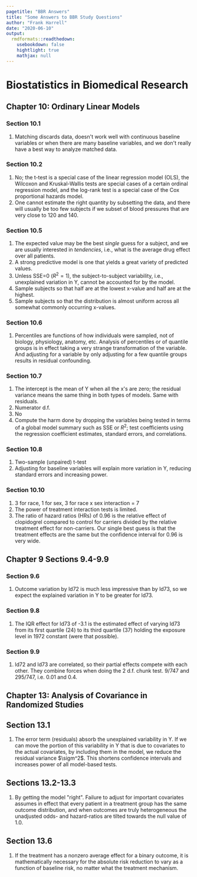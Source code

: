 ```yaml
---
pagetitle: "BBR Answers"
title: "Some Answers to BBR Study Questions"
author: "Frank Harrell"
date: "2020-06-10"
output:
  rmdformats::readthedown:
    usebookdown: false
    hightlight: true
    mathjax: null
---
```


# Biostatistics in Biomedical Research

## Chapter 10: Ordinary Linear Models

### Section 10.1
1. Matching discards data, doesn't work well with continuous baseline
   variables or when there are many baseline variables, and we don't
   really have a best way to analyze matched data.
   
### Section 10.2
1. No; the t-test is a special case of the linear regression model
   (OLS), the Wilcoxon and Kruskal-Wallis tests are special cases of a
   certain ordinal regression model, and the log-rank test is a
   special case of the Cox proportional hazards model.
1. One cannot estimate the right quantity by subsetting the data, and
   there will usually be too few subjects if we subset of blood
   pressures that are very close to 120 and 140.
   
### Section 10.5
1. The expected value may be the best _single_ guess for a subject,
   and we are usually interested in _tendencies_, i.e., what is the
   average drug effect over all patients.
1. A strong predictive model is one that yields a great variety of
   predicted values.
1. Unless SSE=0 ($R^{2}=1$), the subject-to-subject variability, i.e.,
   unexplained variation in Y, cannot be accounted for by the model.
1. Sample subjects so that half are at the lowest x-value and half are
   at the highest.
1. Sample subjects so that the distribution is almost uniform across
   all somewhat commonly occurring x-values.
   
### Section 10.6
1. Percentiles are functions of how individuals were sampled, not of
   biology, physiology, anatomy, etc.  Analysis of percentiles or of
   quantile groups is in effect taking a very strange transformation
   of the variable.  And adjusting for a variable by only adjusting
   for a few quantile groups results in residual confounding.
   
### Section 10.7
1. The intercept is the mean of Y when all the x's are zero; the
   residual variance means the same thing in both types of models.
   Same with residuals.
1. Numerator d.f.
1. No
1. Compute the harm done by dropping the variables being tested in
   terms of a global model summary such as SSE or $R^2$; test
   coefficients using the regression coefficient estimates, standard
   errors, and correlations.
   
### Section 10.8
1. Two-sample (unpaired) t-test
1. Adjusting for baseline variables will explain more variation in Y,
   reducing standard errors and increasing power.

### Section 10.10
1. 3 for race, 1 for sex, 3 for race x sex interaction = 7
1. The power of treatment interaction tests is limited.
1. The ratio of hazard ratios (HRs) of 0.96 is the relative effect of clopidogrel compared to control for carriers divided by the relative treatment effect for non-carriers.  Our single best guess is that the treatment effects are the same but the confidence interval for 0.96 is very wide.
   
## Chapter 9 Sections 9.4-9.9

### Section 9.6
1. Outcome variation by ld72 is much less impressive than by ld73, so we expect the explained variation in Y to be greater for ld73.

### Section 9.8
1. The IQR effect for ld73 of -3.1 is the estimated effect of varying ld73 from its first quartile (24) to its third quartile (37) holding the exposure level in 1972 constant (were that possible).

### Section 9.9
1. ld72 and ld73 are correlated, so their partial effects compete with each other.  They combine forces when doing the 2 d.f. chunk test.  9/747 and 295/747, i.e. 0.01 and 0.4.

## Chapter 13: Analysis of Covariance in Randomized Studies

## Section 13.1
1. The error term (residuals) absorb the unexplained variability in Y.  If we can move the portion of this variability in Y that is due to covariates to the actual covariates, by including them in the model, we reduce the residual variance $\sigm^2$.  This shortens confidence intervals and increases power of all model-based tests.

## Sections 13.2-13.3
1. By getting the model "right".  Failure to adjust for important covariates assumes in effect that every patient in a treatment group has the same outcome distribution, and when outcomes are truly heterogeneous the unadjusted odds- and hazard-ratios are tilted towards the null value of 1.0.

## Section 13.6
1. If the treatment has a nonzero average effect for a binary outcome, it is mathematically necessary for the absolute risk reduction to vary as a function of baseline risk, no matter what the treatment mechanism.
